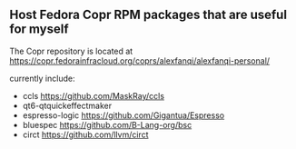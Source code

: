 ## Host Fedora Copr RPM packages that are useful for myself

The Copr repository is located at <https://copr.fedorainfracloud.org/coprs/alexfanqi/alexfanqi-personal/>

currently include:
- ccls <https://github.com/MaskRay/ccls>
- qt6-qtquickeffectmaker
- espresso-logic <https://github.com/Gigantua/Espresso>
- bluespec <https://github.com/B-Lang-org/bsc>
- circt <https://github.com/llvm/circt>
